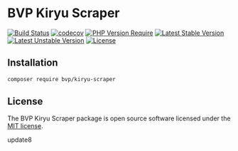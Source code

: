 # BVP Kiryu Scraper

[![Build Status](https://github.com/shimomo/bvp-kiryu-scraper/workflows/Tests/badge.svg)](https://github.com/shimomo/bvp-kiryu-scraper/actions?query=workflow%3Atests)
[![codecov](https://codecov.io/gh/shimomo/bvp-kiryu-scraper/graph/badge.svg?token=e9J3e7EDO4)](https://codecov.io/gh/shimomo/bvp-kiryu-scraper)
[![PHP Version Require](http://poser.pugx.org/bvp/kiryu-scraper/require/php)](https://packagist.org/packages/bvp/kiryu-scraper)
[![Latest Stable Version](https://poser.pugx.org/bvp/kiryu-scraper/v/stable)](https://packagist.org/packages/bvp/kiryu-scraper)
[![Latest Unstable Version](https://poser.pugx.org/bvp/kiryu-scraper/v/unstable)](https://packagist.org/packages/bvp/kiryu-scraper)
[![License](https://poser.pugx.org/bvp/kiryu-scraper/license)](https://packagist.org/packages/bvp/kiryu-scraper)

## Installation
```bash
composer require bvp/kiryu-scraper
```

## License
The BVP Kiryu Scraper package is open source software licensed under the [MIT license](LICENSE).

update8
